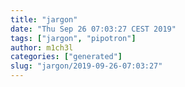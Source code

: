 ```yaml
---
title: "jargon"
date: "Thu Sep 26 07:03:27 CEST 2019"
tags: ["jargon", "pipotron"]
author: m1ch3l
categories: ["generated"]
slug: "jargon/2019-09-26-07:03:27"
---
```




